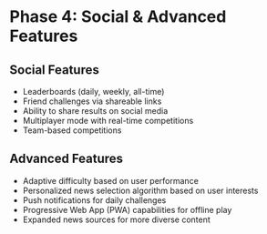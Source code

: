 # Phase 4: Social & Advanced Features

## Social Features
- Leaderboards (daily, weekly, all-time)
- Friend challenges via shareable links
- Ability to share results on social media
- Multiplayer mode with real-time competitions
- Team-based competitions

## Advanced Features
- Adaptive difficulty based on user performance
- Personalized news selection algorithm based on user interests
- Push notifications for daily challenges
- Progressive Web App (PWA) capabilities for offline play
- Expanded news sources for more diverse content